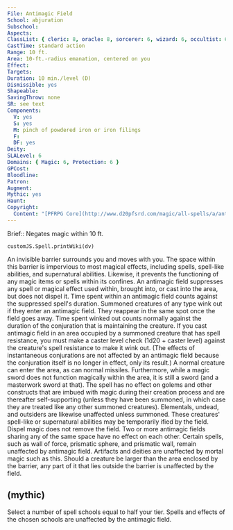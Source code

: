 ```yaml
---
File: Antimagic Field
School: abjuration
Subschool: 
Aspects: 
ClassList: { cleric: 8, oracle: 8, sorcerer: 6, wizard: 6, occultist: 6, psychic: 7 }
CastTime: standard action
Range: 10 ft.
Area: 10-ft.-radius emanation, centered on you
Effect: 
Targets: 
Duration: 10 min./level (D)
Dismissible: yes
Shapeable: 
SavingThrow: none
SR: see text
Components:
  V: yes
  S: yes
  M: pinch of powdered iron or iron filings
  F: 
  DF: yes
Deity: 
SLALevel: 6
Domains: { Magic: 6, Protection: 6 }
GPCost: 
Bloodline: 
Patron: 
Augment: 
Mythic: yes
Haunt: 
Copyright:
  Content: "[PFRPG Core](http://www.d20pfsrd.com/magic/all-spells/a/antimagic-field)"
---
```

Brief:: Negates magic within 10 ft.

```dataviewjs
customJS.Spell.printWiki(dv)
```

An invisible barrier surrounds you and moves with you. The space within this barrier is impervious to most magical effects, including spells, spell-like abilities, and supernatural abilities.  Likewise, it prevents the functioning of any magic items or spells within its confines.  An antimagic field suppresses any spell or magical effect used within, brought into, or cast into the area, but does not dispel it.  Time spent within an antimagic field counts against the suppressed spell's duration.  Summoned creatures of any type wink out if they enter an antimagic field. They reappear in the same spot once the field goes away. Time spent winked out counts normally against the duration of the conjuration that is maintaining the creature. If you cast antimagic field in an area occupied by a summoned creature that has spell resistance, you must make a caster level check (1d20 + caster level) against the creature's spell resistance to make it wink out.  (The effects of instantaneous conjurations are not affected by an antimagic field because the conjuration itself is no longer in effect, only its result.) A normal creature can enter the area, as can normal missiles.  Furthermore, while a magic sword does not function magically within the area, it is still a sword (and a masterwork sword at that). The spell has no effect on golems and other constructs that are imbued with magic during their creation process and are thereafter self-supporting (unless they have been summoned, in which case they are treated like any other summoned creatures). Elementals, undead, and outsiders are likewise unaffected unless summoned. These creatures' spell-like or supernatural abilities may be temporarily ified by the field.  Dispel magic does not remove the field.  Two or more antimagic fields sharing any of the same space have no effect on each other. Certain spells, such as wall of force, prismatic sphere, and prismatic wall, remain unaffected by antimagic field.  Artifacts and deities are unaffected by mortal magic such as this.  Should a creature be larger than the area enclosed by the barrier, any part of it that lies outside the barrier is unaffected by the field.


## (mythic)

Select a number of spell schools equal to half your tier. Spells and effects of the chosen schools are unaffected by the antimagic field.
